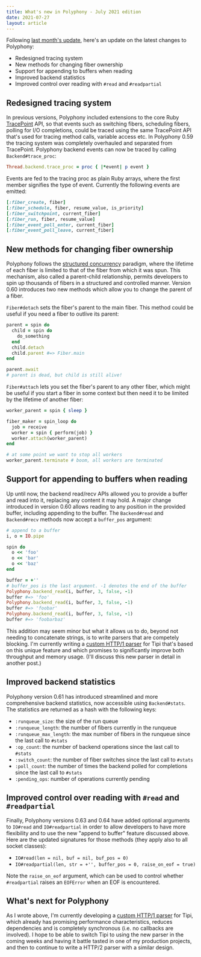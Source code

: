 ```yaml
---
title: What's new in Polyphony - July 2021 edition
date: 2021-07-27
layout: article
---
```

Following [last month's update](/articles/2021-06-25-polyphony-june-edition), here's an update on the latest changes to Polyphony:

- Redesigned tracing system
- New methods for changing fiber ownership
- Support for appending to buffers when reading
- Improved backend statistics
- Improved control over reading with `#read` and `#readpartial`

## Redesigned tracing system

In previous versions, Polyphony included extensions to the core Ruby [TracePoint](https://rubyapi.org/3.0/o/tracepoint) API, so that events such as switching fibers, scheduling fibers, polling for I/O completions, could be traced using the same TracePoint API that's used for tracing method calls, variable access etc. In Polyphony 0.59 the tracing system was completely overhauled and separated from TracePoint. Polyphony backend events can now be traced by calling `Backend#trace_proc`:

```ruby
Thread.backend.trace_proc = proc { |*event| p event }
```

Events are fed to the tracing proc as plain Ruby arrays, where the first member signifies the type of event. Currently the following events are emitted:

```ruby
[:fiber_create, fiber]
[:fiber_schedule, fiber, resume_value, is_priority]
[:fiber_switchpoint, current_fiber]
[:fiber_run, fiber, resume_value]
[:fiber_event_poll_enter, current_fiber]
[:fiber_event_poll_leave, current_fiber]
```

## New methods for changing fiber ownership

Polyphony follows the [structured concurrency](https://en.wikipedia.org/wiki/Structured_concurrency) paradigm, where the lifetime of each fiber is limited to that of the fiber from which it was spun. This mechanism, also called a parent-child relationship, permits developers to spin up thousands of fibers in a structured and controlled manner. Version 0.60 introduces two new methods which allow you to change the parent of a fiber.

`Fiber#detach` sets the fiber's parent to the main fiber. This method could be useful if you need a fiber to outlive its parent:

```ruby
parent = spin do
  child = spin do
    do_something
  end
  child.detach
  child.parent #=> Fiber.main
end

parent.await
# parent is dead, but child is still alive!
```

`Fiber#attach` lets you set the fiber's parent to any other fiber, which might be useful if you start a fiber in some context but then need it to be limited by the lifetime of another fiber:

```ruby
worker_parent = spin { sleep }

fiber_maker = spin_loop do
  job = receive
  worker = spin { perform(job) }
  worker.attach(worker_parent)
end

# at some point we want to stop all workers
worker_parent.terminate # boom, all workers are terminated
```

## Support for appending to buffers when reading

Up until now, the backend read/recv APIs allowed you to provide a buffer and read into it, replacing any content it may hold. A major change introduced in version 0.60 allows reading to any position in the provided buffer, including appending to the buffer. The `Backend#read` and `Backend#recv` methods now accept a `buffer_pos` argument:

```ruby
# append to a buffer
i, o = IO.pipe

spin do
  o << 'foo'
  o << 'bar'
  o << 'baz'
end

buffer = +''
# buffer_pos is the last argument. -1 denotes the end of the buffer
Polyphony.backend_read(i, buffer, 3, false, -1)
buffer #=> 'foo'
Polyphony.backend_read(i, buffer, 3, false, -1)
buffer #=> 'foobar'
Polyphony.backend_read(i, buffer, 3, false, -1)
buffer #=> 'foobarbaz'
```

This addition may seem minor but what it allows us to do, beyond not needing to concatenate strings, is to write parsers that are competely blocking. I'm currently writing a [custom HTTP/1 parser](https://github.com/digital-fabric/tipi/blob/master/ext/tipi/http1_parser.c) for Tipi that's based on this unique feature and which promises to significantly improve both throughput and memory usage. (I'll discuss this new parser in detail in another post.)

## Improved backend statistics

Polyphony version 0.61 has introduced streamlined and more comprehensive backend statistics, now accessible using `Backend#stats`. The statistics are returned as a hash with the following keys:

- `:runqueue_size`: the size of the run queue
- `:runqueue_length`: the number of fibers currently in the runqueue
- `:runqueue_max_length`: the max number of fibers in the runqueue since the last call to `#stats`
- `:op_count`: the number of backend operations since the last call to `#stats`
- `:switch_count`: the number of fiber switches since the last call to `#stats`
- `:poll_count`: the number of times the backend polled for completions since the last call to `#stats`
- `:pending_ops`: number of operations currently pending

## Improved control over reading with `#read` and `#readpartial`

Finally, Polyphony versions 0.63 and 0.64 have added optional arguments to `IO#read` and `IO#readpartial` in order to allow developers to have more flexibility and to use the new "append to buffer" feature discussed above. Here are the updated signatures for those methods (they apply also to all socket classes):

- `IO#read(len = nil, buf = nil, buf_pos = 0)`
- `IO#readpartial(len, str = +'', buffer_pos = 0, raise_on_eof = true)`

Note the `raise_on_eof` argument, which can be used to control whether `#readpartial` raises an `EOFError` when an EOF is encountered.

## What's next for Polyphony

As I wrote above, I'm currently developing a [custom HTTP/1 parser](https://github.com/digital-fabric/tipi/blob/master/ext/tipi/http1_parser.c) for Tipi, which already has promising performance characteristics, reduces dependencies and is completely synchronous (i.e. no callbacks are involved). I hope to be able to switch Tipi to using the new parser in the coming weeks and having it battle tasted in one of my production projects, and then to continue to write a HTTP/2 parser with a similar design.
